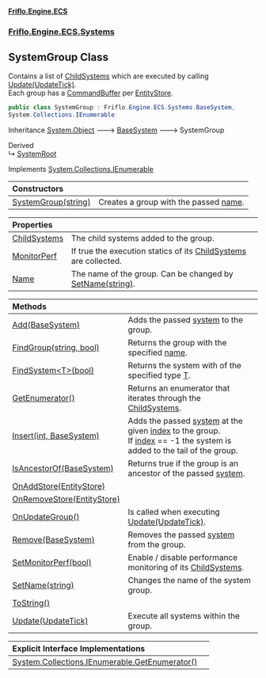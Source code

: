 #### [Friflo.Engine.ECS](index.md 'index')
### [Friflo.Engine.ECS.Systems](Friflo.Engine.ECS.Systems.md 'Friflo.Engine.ECS.Systems')

## SystemGroup Class

Contains a list of [ChildSystems](SystemGroup.ChildSystems.md 'Friflo.Engine.ECS.Systems.SystemGroup.ChildSystems') which are executed by calling [Update(UpdateTick)](SystemGroup.Update(UpdateTick).md 'Friflo.Engine.ECS.Systems.SystemGroup.Update(Friflo.Engine.ECS.UpdateTick)'). <br/>
Each group has a [CommandBuffer](CommandBuffer.md 'Friflo.Engine.ECS.CommandBuffer') per [EntityStore](EntityStore.md 'Friflo.Engine.ECS.EntityStore').

```csharp
public class SystemGroup : Friflo.Engine.ECS.Systems.BaseSystem,
System.Collections.IEnumerable
```

Inheritance [System.Object](https://docs.microsoft.com/en-us/dotnet/api/System.Object 'System.Object') &#129106; [BaseSystem](BaseSystem.md 'Friflo.Engine.ECS.Systems.BaseSystem') &#129106; SystemGroup

Derived  
&#8627; [SystemRoot](SystemRoot.md 'Friflo.Engine.ECS.Systems.SystemRoot')

Implements [System.Collections.IEnumerable](https://docs.microsoft.com/en-us/dotnet/api/System.Collections.IEnumerable 'System.Collections.IEnumerable')

| Constructors | |
| :--- | :--- |
| [SystemGroup(string)](SystemGroup.SystemGroup(string).md 'Friflo.Engine.ECS.Systems.SystemGroup.SystemGroup(string)') | Creates a group with the passed [name](SystemGroup.SystemGroup(string).md#Friflo.Engine.ECS.Systems.SystemGroup.SystemGroup(string).name 'Friflo.Engine.ECS.Systems.SystemGroup.SystemGroup(string).name'). |

| Properties | |
| :--- | :--- |
| [ChildSystems](SystemGroup.ChildSystems.md 'Friflo.Engine.ECS.Systems.SystemGroup.ChildSystems') | The child systems added to the group. |
| [MonitorPerf](SystemGroup.MonitorPerf.md 'Friflo.Engine.ECS.Systems.SystemGroup.MonitorPerf') | If true the execution statics of its [ChildSystems](SystemGroup.ChildSystems.md 'Friflo.Engine.ECS.Systems.SystemGroup.ChildSystems') are collected. |
| [Name](SystemGroup.Name.md 'Friflo.Engine.ECS.Systems.SystemGroup.Name') | The name of the group. Can be changed by [SetName(string)](SystemGroup.SetName(string).md 'Friflo.Engine.ECS.Systems.SystemGroup.SetName(string)'). |

| Methods | |
| :--- | :--- |
| [Add(BaseSystem)](SystemGroup.Add(BaseSystem).md 'Friflo.Engine.ECS.Systems.SystemGroup.Add(Friflo.Engine.ECS.Systems.BaseSystem)') | Adds the passed [system](SystemGroup.Add(BaseSystem).md#Friflo.Engine.ECS.Systems.SystemGroup.Add(Friflo.Engine.ECS.Systems.BaseSystem).system 'Friflo.Engine.ECS.Systems.SystemGroup.Add(Friflo.Engine.ECS.Systems.BaseSystem).system') to the group. |
| [FindGroup(string, bool)](SystemGroup.FindGroup(string,bool).md 'Friflo.Engine.ECS.Systems.SystemGroup.FindGroup(string, bool)') | Returns the group with the specified [name](SystemGroup.FindGroup(string,bool).md#Friflo.Engine.ECS.Systems.SystemGroup.FindGroup(string,bool).name 'Friflo.Engine.ECS.Systems.SystemGroup.FindGroup(string, bool).name'). |
| [FindSystem&lt;T&gt;(bool)](SystemGroup.FindSystem_T_(bool).md 'Friflo.Engine.ECS.Systems.SystemGroup.FindSystem<T>(bool)') | Returns the system with of the specified type [T](SystemGroup.FindSystem_T_(bool).md#Friflo.Engine.ECS.Systems.SystemGroup.FindSystem_T_(bool).T 'Friflo.Engine.ECS.Systems.SystemGroup.FindSystem<T>(bool).T'). |
| [GetEnumerator()](SystemGroup.GetEnumerator().md 'Friflo.Engine.ECS.Systems.SystemGroup.GetEnumerator()') | Returns an enumerator that iterates through the [ChildSystems](SystemGroup.ChildSystems.md 'Friflo.Engine.ECS.Systems.SystemGroup.ChildSystems'). |
| [Insert(int, BaseSystem)](SystemGroup.Insert(int,BaseSystem).md 'Friflo.Engine.ECS.Systems.SystemGroup.Insert(int, Friflo.Engine.ECS.Systems.BaseSystem)') | Adds the passed [system](SystemGroup.Insert(int,BaseSystem).md#Friflo.Engine.ECS.Systems.SystemGroup.Insert(int,Friflo.Engine.ECS.Systems.BaseSystem).system 'Friflo.Engine.ECS.Systems.SystemGroup.Insert(int, Friflo.Engine.ECS.Systems.BaseSystem).system') at the given [index](SystemGroup.Insert(int,BaseSystem).md#Friflo.Engine.ECS.Systems.SystemGroup.Insert(int,Friflo.Engine.ECS.Systems.BaseSystem).index 'Friflo.Engine.ECS.Systems.SystemGroup.Insert(int, Friflo.Engine.ECS.Systems.BaseSystem).index') to the group.<br/> If [index](SystemGroup.Insert(int,BaseSystem).md#Friflo.Engine.ECS.Systems.SystemGroup.Insert(int,Friflo.Engine.ECS.Systems.BaseSystem).index 'Friflo.Engine.ECS.Systems.SystemGroup.Insert(int, Friflo.Engine.ECS.Systems.BaseSystem).index') == -1 the system is added to the tail of the group. |
| [IsAncestorOf(BaseSystem)](SystemGroup.IsAncestorOf(BaseSystem).md 'Friflo.Engine.ECS.Systems.SystemGroup.IsAncestorOf(Friflo.Engine.ECS.Systems.BaseSystem)') | Returns true if the group is an ancestor of the passed [system](SystemGroup.IsAncestorOf(BaseSystem).md#Friflo.Engine.ECS.Systems.SystemGroup.IsAncestorOf(Friflo.Engine.ECS.Systems.BaseSystem).system 'Friflo.Engine.ECS.Systems.SystemGroup.IsAncestorOf(Friflo.Engine.ECS.Systems.BaseSystem).system'). |
| [OnAddStore(EntityStore)](SystemGroup.OnAddStore(EntityStore).md 'Friflo.Engine.ECS.Systems.SystemGroup.OnAddStore(Friflo.Engine.ECS.EntityStore)') | |
| [OnRemoveStore(EntityStore)](SystemGroup.OnRemoveStore(EntityStore).md 'Friflo.Engine.ECS.Systems.SystemGroup.OnRemoveStore(Friflo.Engine.ECS.EntityStore)') | |
| [OnUpdateGroup()](SystemGroup.OnUpdateGroup().md 'Friflo.Engine.ECS.Systems.SystemGroup.OnUpdateGroup()') | Is called when executing [Update(UpdateTick)](SystemGroup.Update(UpdateTick).md 'Friflo.Engine.ECS.Systems.SystemGroup.Update(Friflo.Engine.ECS.UpdateTick)'). |
| [Remove(BaseSystem)](SystemGroup.Remove(BaseSystem).md 'Friflo.Engine.ECS.Systems.SystemGroup.Remove(Friflo.Engine.ECS.Systems.BaseSystem)') | Removes the passed [system](SystemGroup.Remove(BaseSystem).md#Friflo.Engine.ECS.Systems.SystemGroup.Remove(Friflo.Engine.ECS.Systems.BaseSystem).system 'Friflo.Engine.ECS.Systems.SystemGroup.Remove(Friflo.Engine.ECS.Systems.BaseSystem).system') from the group. |
| [SetMonitorPerf(bool)](SystemGroup.SetMonitorPerf(bool).md 'Friflo.Engine.ECS.Systems.SystemGroup.SetMonitorPerf(bool)') | Enable / disable performance monitoring of its [ChildSystems](SystemGroup.ChildSystems.md 'Friflo.Engine.ECS.Systems.SystemGroup.ChildSystems'). |
| [SetName(string)](SystemGroup.SetName(string).md 'Friflo.Engine.ECS.Systems.SystemGroup.SetName(string)') | Changes the name of the system group. |
| [ToString()](SystemGroup.ToString().md 'Friflo.Engine.ECS.Systems.SystemGroup.ToString()') | |
| [Update(UpdateTick)](SystemGroup.Update(UpdateTick).md 'Friflo.Engine.ECS.Systems.SystemGroup.Update(Friflo.Engine.ECS.UpdateTick)') | Execute all systems within the group. |

| Explicit Interface Implementations | |
| :--- | :--- |
| [System.Collections.IEnumerable.GetEnumerator()](SystemGroup.System.Collections.IEnumerable.GetEnumerator().md 'Friflo.Engine.ECS.Systems.SystemGroup.System.Collections.IEnumerable.GetEnumerator()') | |
